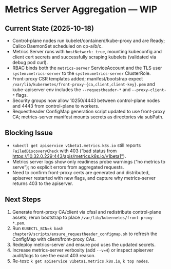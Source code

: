 # Metrics Server Aggregation — WIP

## Current State (2025-10-18)

- Control-plane nodes run kubelet/containerd/kube-proxy and are Ready; Calico DaemonSet scheduled on cp-a/b/c.
- Metrics Server runs with `hostNetwork: true`, mounting kubeconfig and client cert secrets and successfully scraping kubelets (validated via debug pod curl).
- RBAC binds both the `metrics-server` ServiceAccount and the TLS user `system:metrics-server` to the `system:metrics-server` ClusterRole.
- Front-proxy CSR templates added; manifest/bootstrap expect `/var/lib/kubernetes/front-proxy-{ca,client,client-key}.pem` and kube-apiserver env includes the `--requestheader-*` and `--proxy-client-*` flags.
- Security groups now allow 10250/4443 between control-plane nodes and 4443 from control-plane to workers.
- Requestheader ConfigMap generation script updated to use front-proxy CA; metrics-server manifest mounts secrets as directories via subPath.

## Blocking Issue

- `kubectl get apiservice v1beta1.metrics.k8s.io` still reports `FailedDiscoveryCheck` with 403 (“bad status from https://10.32.0.229:443/apis/metrics.k8s.io/v1beta1”).
- Metrics server logs show only readiness probe warnings (“no metrics to serve”); no explicit errors from aggregated requests.
- Need to confirm front-proxy certs are generated and distributed, apiserver restarted with new flags, and capture why metrics-server returns 403 to the apiserver.

## Next Steps

1. Generate front-proxy CA/client via cfssl and redistribute control-plane assets; rerun bootstrap to place `/var/lib/kubernetes/front-proxy-*.pem`.
2. Run `KUBECTL_BIN=k bash chapter9/scripts/ensure_requestheader_configmap.sh` to refresh the ConfigMap with client/front-proxy CAs.
3. Redeploy metrics-server and ensure pod uses the updated secrets.
4. Increase metrics-server verbosity (add `--v=4`) or inspect apiserver audit/logs to see the exact 403 reason.
5. Re-test: `k get apiservice v1beta1.metrics.k8s.io`, `k top nodes`.
